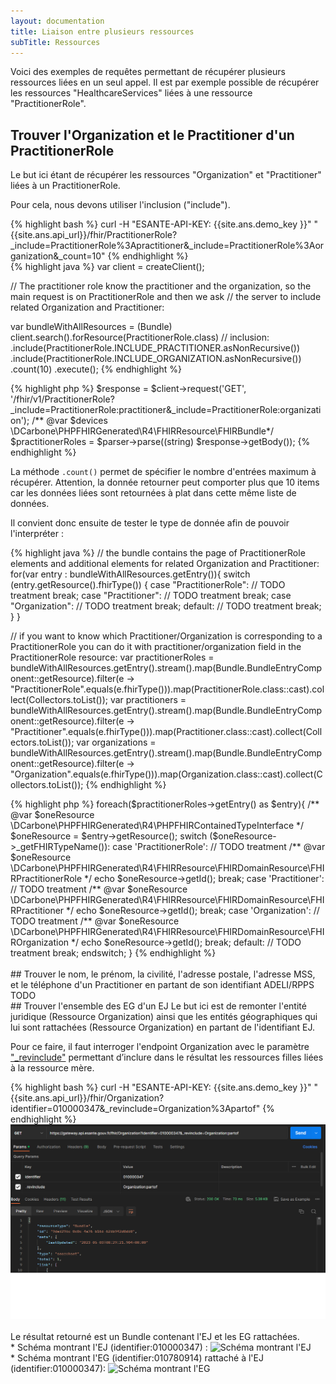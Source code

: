 ```yaml
---
layout: documentation
title: Liaison entre plusieurs ressources
subTitle: Ressources
---
```


Voici des exemples de requêtes permettant de récupérer plusieurs ressources liées en un seul appel.
Il est par exemple possible de récupérer les ressources "HealthcareServices" liées à une ressource "PractitionerRole".


## Trouver l'Organization et le Practitioner d'un PractitionerRole
Le but ici étant de récupérer les ressources "Organization" et "Practitioner" liées à un PractitionerRole.

Pour cela, nous devons utiliser l'inclusion ("include").

<div class="code-sample">
<div class="tab-content" data-name="curl">
{% highlight bash %}
curl -H "ESANTE-API-KEY: {{site.ans.demo_key }}" "{{site.ans.api_url}}/fhir/PractitionerRole?_include=PractitionerRole%3Apractitioner&_include=PractitionerRole%3Aorganization&_count=10"
{% endhighlight %}
</div>
<div class="tab-content" data-name="java">
{% highlight java %}
var client = createClient();

// The practitioner role know the practitioner and the organization, so the main request is on PractitionerRole and then we ask
// the server to include related Organization and Practitioner:

var bundleWithAllResources = (Bundle) client.search().forResource(PractitionerRole.class)
    // inclusion:
    .include(PractitionerRole.INCLUDE_PRACTITIONER.asNonRecursive())
    .include(PractitionerRole.INCLUDE_ORGANIZATION.asNonRecursive())
    .count(10)
    .execute();
{% endhighlight %}
</div>
<div class="tab-content" data-name="PHP">
{% highlight php %}
$response = $client->request('GET', '/fhir/v1/PractitionerRole?_include=PractitionerRole:practitioner&_include=PractitionerRole:organization');
/** @var  $devices  \DCarbone\PHPFHIRGenerated\R4\FHIRResource\FHIRBundle*/
$practitionerRoles = $parser->parse((string) $response->getBody());
{% endhighlight %}
</div>

</div>

La méthode ```.count()``` permet de spécifier le nombre d'entrées maximum à récupérer.
Attention, la donnée retourner peut comporter plus que 10 items car les données liées sont retournées à plat dans cette même liste de données.

Il convient donc ensuite de tester le type de donnée afin de pouvoir l'interpréter :

<div class="code-sample">
<div class="tab-content" data-name="java">
{% highlight java %}
// the bundle contains the page of PractitionerRole elements and additional elements for related Organization and Practitioner:
for(var entry : bundleWithAllResources.getEntry()){
    switch (entry.getResource().fhirType()) {
        case "PractitionerRole":
            // TODO treatment
            break;
        case "Practitioner":
            // TODO treatment
            break;
        case "Organization":
            // TODO treatment
            break;
        default:
            // TODO treatment
            break;
    }
}

// if you want to know which Practitioner/Organization is corresponding to a PractitionerRole you can do it with practitioner/organization field in the PractitionerRole resource:
var practitionerRoles = bundleWithAllResources.getEntry().stream().map(Bundle.BundleEntryComponent::getResource).filter(e -> "PractitionerRole".equals(e.fhirType())).map(PractitionerRole.class::cast).collect(Collectors.toList());
var practitioners = bundleWithAllResources.getEntry().stream().map(Bundle.BundleEntryComponent::getResource).filter(e -> "Practitioner".equals(e.fhirType())).map(Practitioner.class::cast).collect(Collectors.toList());
var organizations = bundleWithAllResources.getEntry().stream().map(Bundle.BundleEntryComponent::getResource).filter(e -> "Organization".equals(e.fhirType())).map(Organization.class::cast).collect(Collectors.toList());
{% endhighlight %}
</div>


<div class="tab-content" data-name="PHP">
{% highlight php %}
foreach($practitionerRoles->getEntry() as $entry){
    /** @var  $oneResource  \DCarbone\PHPFHIRGenerated\R4\PHPFHIRContainedTypeInterface */
    $oneResource = $entry->getResource();
    switch ($oneResource->_getFHIRTypeName()):
        case 'PractitionerRole':
            // TODO treatment
            /** @var  $oneResource  \DCarbone\PHPFHIRGenerated\R4\FHIRResource\FHIRDomainResource\FHIRPractitionerRole */
            echo $oneResource->getId();
            break;
        case 'Practitioner':
            // TODO treatment
            /** @var  $oneResource  \DCarbone\PHPFHIRGenerated\R4\FHIRResource\FHIRDomainResource\FHIRPractitioner */
            echo $oneResource->getId();
            break;
        case 'Organization':
            // TODO treatment
            /** @var  $oneResource  \DCarbone\PHPFHIRGenerated\R4\FHIRResource\FHIRDomainResource\FHIROrganization */
            echo $oneResource->getId();
            break;
        default:
            // TODO treatment
            break;
    endswitch;
}
{% endhighlight %}
</div>
</div>
<br>
## Trouver le nom, le prénom, la civilité, l'adresse postale, l'adresse MSS, et le téléphone d'un Practitioner en partant de son identifiant ADELI/RPPS
TODO
<br>
## Trouver l'ensemble des EG d'un EJ
Le but ici est de remonter l'entité juridique (Ressource Organization) ainsi que les entités géographiques qui lui sont rattachées (Ressource Organization)
en partant de l'identifiant EJ.

Pour ce faire, il faut interroger l'endpoint Organization avec le paramètre ["_revinclude"](https://build.fhir.org/search.html#_include) permettant d’inclure dans le résultat les ressources filles liées à la ressource mère.

<div class="code-sample">
<div class="tab-content" data-name="curl">
{% highlight bash %}
curl -H "ESANTE-API-KEY: {{site.ans.demo_key }}" "{{site.ans.api_url}}/fhir/Organization?identifier=010000347&_revinclude=Organization%3Apartof"
{% endhighlight %}
</div>
<div class="tab-content" data-name="postman">
  <img src='focus_postman_irisdp_trouver_EG_EJ_1.png' alt='' max-width=670px>
</div>
</div>
<br/>
Le résultat retourné est un Bundle contenant l'EJ et les EG rattachées.
<br/>

<div class="wysiwyg" markdown="1">
 * Schéma montrant l'EJ (identifier:010000347) : 
<img src="focus_postman_irisdp_EG_EJ_2.png" alt="Schéma montrant l'EJ">
</div>
<div class="wysiwyg" markdown="1">
 * Schéma montrant l'EG (identifier:010780914) rattaché à l'EJ (identifier:010000347): 
<img src="focus_postman_irisdp_EG_EJ_3.png" alt="Schéma montrant l'EG">
</div>
